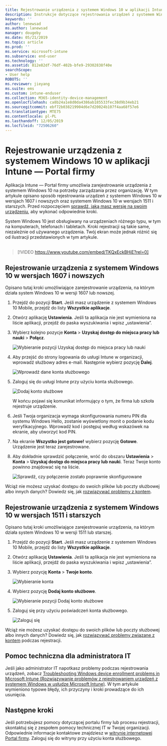 ```yaml
---
title: Rejestrowanie urządzenia z systemem Windows 10 w aplikacji Intune — Portal firmy | Microsoft Docs
description: Instrukcje dotyczące rejestrowania urządzeń z systemem Windows 10 w aplikacji Intune — Portal firmy
keywords: ''
author: lenewsad
ms.author: lanewsad
manager: dougeby
ms.date: 05/21/2019
ms.topic: article
ms.prod: ''
ms.service: microsoft-intune
ms.subservice: end-user
ms.technology: ''
ms.assetid: 812e82df-76df-402b-bfe9-29302838f40e
searchScope:
- User help
ROBOTS: ''
ms.reviewer: jieyang
ms.suite: ems
ms.custom: intune-enduser
ms.collection: M365-identity-device-management
ms.openlocfilehash: ca8b24a1e8d0da4386ab185533fec38d9b34eb21
ms.sourcegitcommit: ebf72b038219904d6e7d20024b107f4aa68f57e6
ms.translationtype: MTE75
ms.contentlocale: pl-PL
ms.lasthandoff: 12/05/2019
ms.locfileid: "72506260"
---
```

# <a name="enroll-windows-10-devices-with-intune-company-portal"></a>Rejestrowanie urządzenia z systemem Windows 10 w aplikacji Intune — Portal firmy

Aplikacja Intune — Portal firmy umożliwia zarejestrowanie urządzenia z systemem Windows 10 na potrzeby zarządzania przez organizację. W tym artykule opisano sposób rejestrowania urządzeń z systemem Windows 10 w wersjach 1607 i nowszych oraz systemem Windows 10 w wersjach 1511 i starszych. Przed rozpoczęciem [sprawdź, jaką masz wersję na swoim urządzeniu](windows-enrollment-company-portal.md#find-windows-10-version-number), aby wykonać odpowiednie kroki.  

System Windows 10 jest obsługiwany na urządzeniach różnego typu, w tym na komputerach, telefonach i tabletach. Kroki rejestracji są takie same, niezależnie od używanego urządzenia. Twój ekran może jednak różnić się od ilustracji przedstawionych w tym artykule.  
</br>
> [!VIDEO https://www.youtube.com/embed/TKQxEckBHiE?rel=0]

## <a name="enroll-windows-10-version-1607-and-later-device"></a>Rejestrowanie urządzenia z systemem Windows 10 w wersjach 1607 i nowszych 
Opisano tutaj kroki umożliwiające zarejestrowanie urządzenia, na którym działa system Windows 10 w wersji 1607 lub nowszej.  

1. Przejdź do pozycji **Start**. Jeśli masz urządzenie z systemem Windows 10 Mobile, przejdź do listy **Wszystkie aplikacje**.

2. Otwórz aplikację **Ustawienia**. Jeśli ta aplikacja nie jest wymieniona na liście aplikacji, przejdź do paska wyszukiwania i wpisz „ustawienia”.

3. Wybierz kolejno pozycje **Konta** > **Uzyskaj dostęp do miejsca pracy lub nauki** > **Połącz**.  


    ![Wybieranie pozycji Uzyskaj dostęp do miejsca pracy lub nauki](./media/w10-enroll-rs1-connect-to-work-or-school.png)  

4. Aby przejść do strony logowania do usługi Intune w organizacji, wprowadź służbowy adres e-mail. Następnie wybierz pozycję **Dalej**.  


   ![Wprowadź dane konta służbowego](./media/w10-enroll-rs1-set-up-work-or-school-account.png)  

5. Zaloguj się do usługi Intune przy użyciu konta służbowego.  


    ![Dodaj konto służbowe](./media/w10-enroll-rs1-enter-your-credentials.png)  

    W końcu pojawi się komunikat informujący o tym, że firma lub szkoła rejestruje urządzenie.

6. Jeśli Twoja organizacja wymaga skonfigurowania numeru PIN dla systemu Windows Hello, zostanie wyświetlony monit o podanie kodu weryfikacyjnego. Wprowadź kod i postępuj według wskazówek na ekranie, aby utworzyć kod PIN.  

7. Na ekranie **Wszystko jest gotowe!** wybierz pozycję **Gotowe**. Urządzenie jest teraz zarejestrowane.  

8. Aby dokładnie sprawdzić połączenie, wróć do obszaru **Ustawienia** > **Konta** > **Uzyskaj dostęp do miejsca pracy lub nauki**.  Teraz Twoje konto powinno znajdować się na liście.  


    ![Sprawdź, czy połączenie zostało poprawnie skonfigurowane](./media/w10-enroll-rs1-validate-successful-enrollment.png)  

Wciąż nie możesz uzyskać dostępu do swoich plików lub poczty służbowej albo innych danych? Dowiedz się, jak [rozwiązywać problemy z kontem](troubleshoot-your-windows-10-device-windows.md#troubleshooting-steps-to-follow-if-you-see-access-work-or-school).  

## <a name="enroll-windows-10-version-1511-and-earlier-device"></a>Rejestrowanie urządzenia z systemem Windows 10 w wersjach 1511 i starszych  
Opisano tutaj kroki umożliwiające zarejestrowanie urządzenia, na którym działa system Windows 10 w wersji 1511 lub starszej.  

1. Przejdź do pozycji **Start**. Jeśli masz urządzenie z systemem Windows 10 Mobile, przejdź do listy **Wszystkie aplikacje**.

2. Otwórz aplikację **Ustawienia**. Jeśli ta aplikacja nie jest wymieniona na liście aplikacji, przejdź do paska wyszukiwania i wpisz „ustawienia”.

3. Wybierz pozycję **Konta** > **Twoje konto**.  


    ![Wybieranie konta](./media/W10-enroll-2-accounts-your-account.png)  

5. Wybierz pozycję **Dodaj konto służbowe**.  


    ![Wybieranie pozycji Dodaj konto służbowe](./media/w10-enroll-3-add-work-school-acct.png)  

6. Zaloguj się przy użyciu poświadczeń konta służbowego.  


    ![Zaloguj się](./media/W10-enroll-4-sign-in.png)  

Wciąż nie możesz uzyskać dostępu do swoich plików lub poczty służbowej albo innych danych? Dowiedz się, jak [rozwiązywać problemy związane z kontem](troubleshoot-your-windows-10-device-windows.md#troubleshooting-steps-to-follow-if-you-see-your-account) podczas rejestracji.  

## <a name="it-administrator-support"></a>Pomoc techniczna dla administratora IT   

Jeśli jako administrator IT napotkasz problemy podczas rejestrowania urządzeń, zobacz [Troubleshooting Windows device enrollment problems in Microsoft Intune (Rozwiązywanie problemów z rejestrowaniem urządzeń z systemem Windows w usłudze Microsoft Intune)](https://support.microsoft.com/help/4469913). W tym artykule wymieniono typowe błędy, ich przyczyny i kroki prowadzące do ich usunięcia. 

## <a name="next-steps"></a>Następne kroki  
Jeśli potrzebujesz pomocy dotyczącej portalu firmy lub procesu rejestracji, skontaktuj się z zespołem pomocy technicznej IT w Twojej organizacji. Odpowiednie informacje kontaktowe znajdziesz w [witrynie internetowej Portal firmy](https://go.microsoft.com/fwlink/?linkid=2010980). Zaloguj się do witryny przy użyciu konta służbowego.  

 

